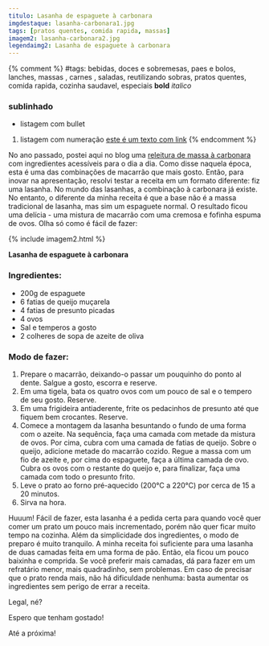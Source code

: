 ```yaml
---
titulo: Lasanha de espaguete à carbonara
imgdestaque: lasanha-carbonara1.jpg
tags: [pratos quentes, comida rapida, massas]
imagem2: lasanha-carbonara2.jpg
legendaimg2: Lasanha de espaguete à carbonara
---
```

{% comment %}
#tags: bebidas, doces e sobremesas, paes e bolos, lanches, massas , carnes , saladas, reutilizando sobras, pratos quentes, comida rapida, cozinha saudavel, especiais
**bold**
*italico*
### sublinhado
* listagem com bullet
1. listagem com numeração
[este é um texto com link](https://www.enderecodolink.com)
{% endcomment %}

No ano passado, postei aqui no blog uma [releitura de massa à carbonara](http://paneladepau.com.br/carbonara) com ingredientes acessíveis para o dia a dia. Como disse naquela época, esta é uma das combinações de macarrão que mais gosto. Então, para inovar na apresentação, resolvi testar a receita em um formato diferente: fiz uma lasanha. No mundo das lasanhas, a combinação à carbonara já existe. No entanto, o diferente da minha receita é que a base não é a massa tradicional de lasanha, mas sim um espaguete normal. O resultado ficou uma delícia - uma mistura de macarrão com uma cremosa e fofinha espuma de ovos. Olha só como é fácil de fazer:

{% include imagem2.html %}

**Lasanha de espaguete à carbonara**

### Ingredientes:

* 200g de espaguete
* 6 fatias de queijo muçarela
* 4 fatias de presunto picadas
* 4 ovos
* Sal e temperos a gosto
* 2 colheres de sopa de azeite de oliva 

### Modo de fazer:

1. Prepare o macarrão, deixando-o passar um pouquinho do ponto al dente. Salgue a gosto, escorra e reserve. 
2. Em uma tigela, bata os quatro ovos com um pouco de sal e o tempero de seu gosto. Reserve. 
3. Em uma frigideira antiaderente, frite os pedacinhos de presunto até que fiquem bem crocantes. Reserve.
4. Comece a montagem da lasanha besuntando o fundo de uma forma com o azeite. Na sequência, faça uma camada com metade da mistura de ovos. Por cima, cubra com uma camada de fatias de queijo. Sobre o queijo, adicione metade do macarrão cozido. Regue a massa com um fio de azeite e, por cima do espaguete, faça a última camada de ovo. Cubra os ovos com o restante do queijo e, para finalizar, faça uma camada com todo o presunto frito. 
5. Leve o prato ao forno pré-aquecido (200°C a 220°C) por cerca de 15 a 20 minutos. 
6. Sirva na hora.

Huuum! Fácil de fazer, esta lasanha é a pedida certa para quando você quer comer um prato um pouco mais incrementado, porém não quer ficar muito tempo na cozinha. Além da simplicidade dos ingredientes, o modo de preparo é muito tranquilo. A minha receita foi suficiente para uma lasanha de duas camadas feita em uma forma de pão. Então, ela ficou um pouco baixinha e comprida. Se você preferir mais camadas, dá para fazer em um refratário menor, mais quadradinho, sem problemas. Em caso de precisar que o prato renda mais, não há dificuldade nenhuma: basta aumentar os ingredientes sem perigo de errar a receita. 

Legal, né?

Espero que tenham gostado!

Até a próxima!